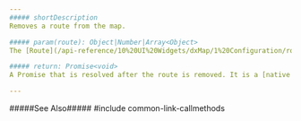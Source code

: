 ```yaml
---
##### shortDescription
Removes a route from the map.

##### param(route): Object|Number|Array<Object>
The [Route](/api-reference/10%20UI%20Widgets/dxMap/1%20Configuration/routes '/Documentation/ApiReference/UI_Widgets/dxMap/Configuration/routes/') object(s) or an index.

##### return: Promise<void>
A Promise that is resolved after the route is removed. It is a [native Promise](https://developer.mozilla.org/en-US/docs/Web/JavaScript/Reference/Global_Objects/Promise) or a [jQuery.Promise](https://api.jquery.com/Types/#Promise) when you use jQuery.

---
```

#####See Also#####
#include common-link-callmethods